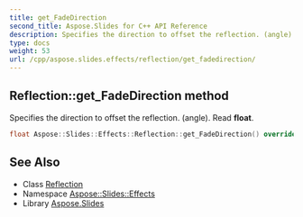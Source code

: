 ```yaml
---
title: get_FadeDirection
second_title: Aspose.Slides for C++ API Reference
description: Specifies the direction to offset the reflection. (angle). Read float.
type: docs
weight: 53
url: /cpp/aspose.slides.effects/reflection/get_fadedirection/
---
```

## Reflection::get_FadeDirection method


Specifies the direction to offset the reflection. (angle). Read **float**.

```cpp
float Aspose::Slides::Effects::Reflection::get_FadeDirection() override
```

## See Also

* Class [Reflection](../)
* Namespace [Aspose::Slides::Effects](../../)
* Library [Aspose.Slides](../../../)
